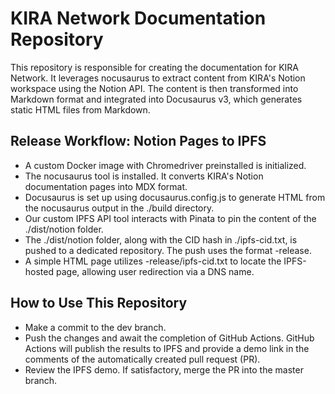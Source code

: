 # KIRA Network Documentation Repository

This repository is responsible for creating the documentation for KIRA Network. It leverages nocusaurus to extract content from KIRA's Notion workspace using the Notion API. The content is then transformed into Markdown format and integrated into Docusaurus v3, which generates static HTML files from Markdown.

## Release Workflow: Notion Pages to IPFS

- A custom Docker image with Chromedriver preinstalled is initialized.
- The nocusaurus tool is installed. It converts KIRA's Notion documentation pages into MDX format.
- Docusaurus is set up using docusaurus.config.js to generate HTML from the nocusaurus output in the ./build directory.
- Our custom IPFS API tool interacts with Pinata to pin the content of the ./dist/notion folder.
- The ./dist/notion folder, along with the CID hash in ./ipfs-cid.txt, is pushed to a dedicated repository. The push uses the format <branch>-release.
- A simple HTML page utilizes <branch>-release/ipfs-cid.txt to locate the IPFS-hosted page, allowing user redirection via a DNS name.

## How to Use This Repository

- Make a commit to the dev branch.
- Push the changes and await the completion of GitHub Actions.
GitHub Actions will publish the results to IPFS and provide a demo link in the comments of the automatically created pull request (PR).
- Review the IPFS demo. If satisfactory, merge the PR into the master branch.